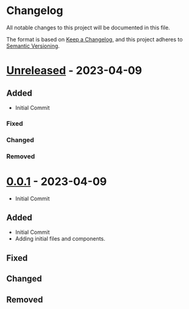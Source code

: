 # Changelog

All notable changes to this project will be documented in this file.

The format is based on [Keep a Changelog](https://keepachangelog.com/en/1.0.0/),
and this project adheres to [Semantic Versioning](https://semver.org/spec/v2.0.0.html).

# [Unreleased] - 2023-04-09

## Added

-   Initial Commit

### Fixed

### Changed

### Removed

# [0.0.1] - 2023-04-09

-   Initial Commit

## Added

-   Initial Commit
-   Adding initial files and components.

## Fixed

## Changed

## Removed

[unreleased]: https://github.com/gbowne1/codebooker/compare/v1.1.1...HEAD
[0.0.1]: https://github.com/gbowne1/codebooker/releases/tag/v0.0.1
